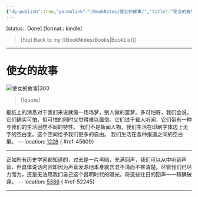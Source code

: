 ```yaml
---
{"dg-publish":true,"permalink":"/BookNotes/使女的故事/","title":"使女的故事","noteIcon":""}
---
```


[status:: Done]
[format:: kindle]

>[!tip] Back to my [[BookNotes/Books\|BookList]]

---
# 使女的故事

![使女的故事|300](https://img9.doubanio.com/view/subject/l/public/s29758763.jpg)

>[!quote]


报纸上的消息对于我们来说就像一场场梦，别人做的噩梦。多可怕呀，我们会说。它们确实可怕，但可怕的同时又觉得难以置信。它们过于耸人听闻，它们带有一种与我们的生活迥然不同的特性。 我们不是新闻人物，我们生活在印刷字体边上无字的空白里。这个空间给予我们更多的自由。 我们生活在各种报道之间的空白里。 — location: [1228]()
{ #ref-45609}


---
正如所有历史学家都知道的，过去是一片黑暗，充满回声，我们可以从中听到声音，但具体说话内容却因为声音发源地本身就含混不清而不甚清楚。尽管我们已尽力而为，还是无法用我们自己这个昌明时代的眼光，将这些往日的回声一一精确破译。 — location: [5386]()
{ #ref-52245}


---
